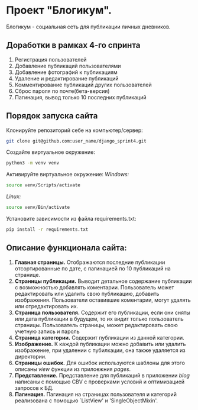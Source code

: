 # Проект "Блогикум".

Блогикум - социальная сеть для публикации личных дневников.

## Доработки в рамках 4-го спринта

1. Регистрация пользователей
2. Добавление публикаций пользователями
3. Добавление фотографий к публикациям
4. Удаление и редактирование публикаций
5. Комментирование публикаций других пользователей
6. Сброс пароля по почте(бета-версия)
7. Пагинация, вывод только 10 последних публикаций

## Порядок запуска сайта

Клонируйте репозиторий себе на компьютер/сервер:

```bash
git clone git@github.com:user_name/django_sprint4.git
```

Создайте виртуальное окружение:

```bash
python3 -m venv venv
```

Активируйте виртуальное окружение:
*Windows:*
```bash
source venv/Scripts/activate
```
*Linux:*
```bash
source venv/Bin/activate
```

Установите зависимости из файла requirements.txt:

```bash
pip install -r requirements.txt
```

## Описание функционала сайта:

1. **Главная страницы.** Отображаются последние публикации отсортированные
   по дате, с пагинацией по 10 публикаций на странице.
2. **Страницы публикации.** Выводит детальное содержание публикации
   с возможностью добавлять коментарии. Пользователь может
   редактировать или удалить свою публикацию, добавить изображения.
   Пользователи оставившие коментарии, могут удалять или отредактировать их.
3. **Страница пользователя.** Содержит его публикации, если они сняты или
   дата публикации в будущем, то их видит только пользователь страницы.
   Пользователь страницы, может редактировать свою учетную запись и пароль
4. **Страница категории.** Содержит публикации из данной категории.
5. **Изображение.** К каждой публикации можно добавить или удалить
   изображение, при удалении с пубилкации, она также удаляется из директории.
6. **Страницы ошибок.** Для ошибок используются шаблоны для этого 
   описаны *view* функции из прилоежния *pages*.
7. **Представление.** Представление для публикаций в приложении *blog*
   написаны с помощью CBV с проверками условий и оптимизацией запросов к БД.
8. **Пагинация.** Пагинация на страницах пользователя и категорий реализована
   с помощью `ListView' и 'SingleObjectMixin'.
